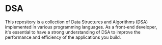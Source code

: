 # DSA
This repository is a collection of Data Structures and Algorithms (DSA) implemented in various programming languages. As a front-end developer, it's essential to have a strong understanding of DSA to improve the performance and efficiency of the applications you build. 
